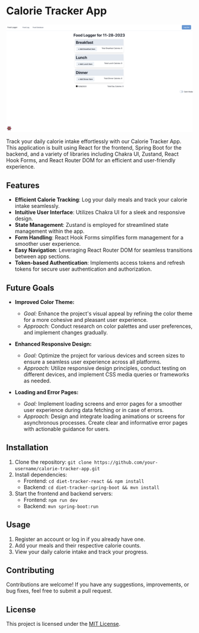 # Calorie Tracker App

![App Screenshot](https://github.com/CalvinDoesCS/CalorieTracker/blob/main/CalorieTracker.png)

Track your daily calorie intake effortlessly with our Calorie Tracker App. This application is built using React for the frontend, Spring Boot for the backend, and a variety of libraries including Chakra UI, Zustand, React Hook Forms, and React Router DOM for an efficient and user-friendly experience.

## Features

- **Efficient Calorie Tracking**: Log your daily meals and track your calorie intake seamlessly.
- **Intuitive User Interface**: Utilizes Chakra UI for a sleek and responsive design.
- **State Management**: Zustand is employed for streamlined state management within the app.
- **Form Handling**: React Hook Forms simplifies form management for a smoother user experience.
- **Easy Navigation**: Leveraging React Router DOM for seamless transitions between app sections.
- **Token-based Authentication**: Implements access tokens and refresh tokens for secure user authentication and authorization.
## Future Goals
- **Improved Color Theme:**
  - *Goal:* Enhance the project's visual appeal by refining the color theme for a more cohesive and pleasant user experience.
  - *Approach:* Conduct research on color palettes and user preferences, and implement changes gradually.

- **Enhanced Responsive Design:**
  - *Goal:* Optimize the project for various devices and screen sizes to ensure a seamless user experience across all platforms.
  - *Approach:* Utilize responsive design principles, conduct testing on different devices, and implement CSS media queries or frameworks as needed.
- **Loading and Error Pages:**
  - *Goal:* Implement loading screens and error pages for a smoother user experience during data fetching or in case of errors.
  - *Approach:* Design and integrate loading animations or screens for asynchronous processes. Create clear and informative error pages with actionable guidance for users.
## Installation

1. Clone the repository: `git clone https://github.com/your-username/calorie-tracker-app.git`
2. Install dependencies:
   - Frontend: `cd diet-tracker-react && npm install`
   - Backend: `cd diet-tracker-spring-boot && mvn install`
3. Start the frontend and backend servers:
   - Frontend: `npm run dev`
   - Backend: `mvn spring-boot:run`

## Usage

1. Register an account or log in if you already have one.
2. Add your meals and their respective calorie counts.
3. View your daily calorie intake and track your progress.

## Contributing

Contributions are welcome! If you have any suggestions, improvements, or bug fixes, feel free to submit a pull request.

## License

This project is licensed under the [MIT License](https://github.com/CalvinDoesCS/CalorieTracker/blob/main/LICENSE).
